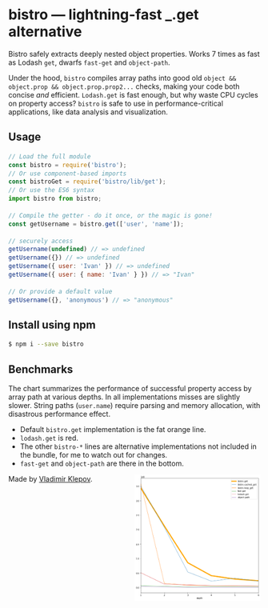 # bistro — lightning-fast \_.get alternative

Bistro safely extracts deeply nested object properties. Works 7 times
as fast as Lodash `get`, dwarfs `fast-get` and `object-path`.

Under the hood, `bistro` compiles array paths into good old `object && object.prop && object.prop.prop2...` checks, making your code both concise _and_ efficient. `Lodash.get` is fast enough, but why waste CPU cycles on property access? `bistro` is safe to use in performance-critical applications, like data analysis and visualization.

## Usage
```js
// Load the full module
const bistro = require('bistro');
// Or use component-based imports
const bistroGet = require('bistro/lib/get');
// Or use the ES6 syntax
import bistro from bistro;

// Compile the getter - do it once, or the magic is gone!
const getUsername = bistro.get(['user', 'name']);

// securely access
getUsername(undefined) // => undefined
getUsername({}) // => undefined
getUsername({ user: 'Ivan' }) // => undefined
getUsername({ user: { name: 'Ivan' } }) // => "Ivan"

// Or provide a default value
getUsername({}, 'anonymous') // => "anonymous"
```


## Install using npm
```sh
$ npm i --save bistro
```

## Benchmarks

The chart summarizes the performance of successful property access by array path at various depths. In all implementations misses are slightly slower. String paths (`user.name`) require parsing and memory allocation, with disastrous performance effect.

* Default `bistro.get` implementation is the fat orange line.
* `lodash.get` is red.
* The other `bistro-*` lines are alternative implementations not included in the bundle, for me to watch out for changes.
* `fast-get` and `object-path` are there in the bottom.
<div style="width: 50%; float: right">
  <img src="https://github.com/thoughtspile/bistro/raw/master/web-asset/chart.png"></img>
</div>

Made by [Vladimir Klepov](https://github.com/thoughtspile).

